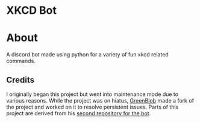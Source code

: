 # XKCD Bot

# About

A discord bot made using python for a variety of fun xkcd related commands.

## Credits

I originally began this project but went into maintenance mode due to various reasons. While the project was on hiatus, [GreenBlob](https://replit.com/@lightboxfacts) made a fork of the project and worked on it to resolve persistent issues. Parts of this project are derived from his [second repository for the bot](https://replit.com/@lightboxfacts/XKCD-Bot2).